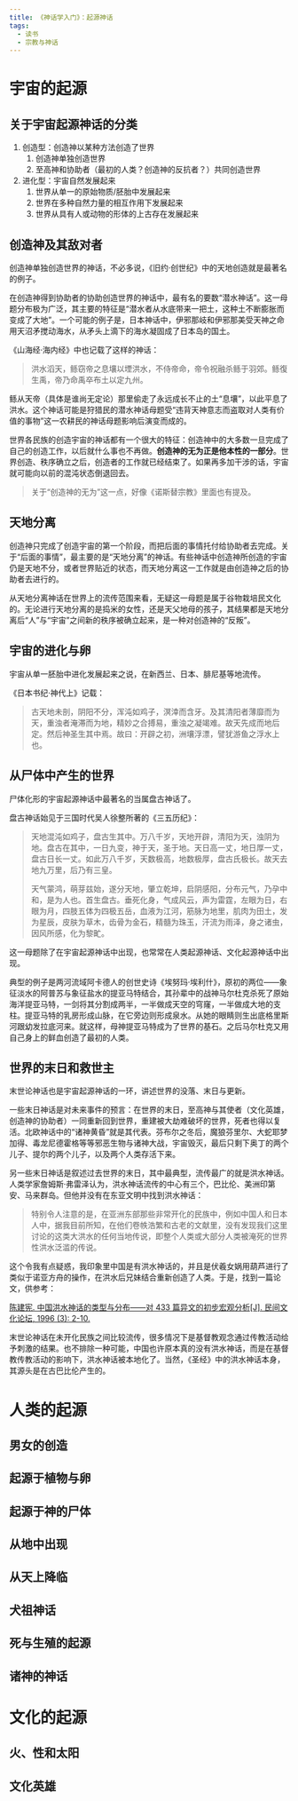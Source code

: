 ```yaml
---
title: 《神话学入门》：起源神话
tags:
  - 读书
  - 宗教与神话
---
```

# 宇宙的起源

## 关于宇宙起源神话的分类

1. 创造型：创造神以某种方法创造了世界
   1. 创造神单独创造世界
   2. 至高神和协助者（最初的人类？创造神的反抗者？）共同创造世界
2. 进化型：宇宙自然发展起来
   1. 世界从单一的原始物质/胚胎中发展起来
   2. 世界在多种自然力量的相互作用下发展起来
   3. 世界从具有人或动物的形体的上古存在发展起来

## 创造神及其敌对者

创造神单独创造世界的神话，不必多说，《旧约·创世纪》中的天地创造就是最著名的例子。

在创造神得到协助者的协助创造世界的神话中，最有名的要数“潜水神话”。这一母题分布极为广泛，其主要的特征是“潜水者从水底带来一把土，这种土不断膨胀而变成了大地”。一个可能的例子是，日本神话中，伊邪那岐和伊邪那美受天神之命用天沼矛搅动海水，从矛头上滴下的海水凝固成了日本岛的国土。

《山海经·海内经》中也记载了这样的神话：

> 洪水滔天，鲧窃帝之息壤以堙洪水，不侍帝命，帝令祝融杀鲧于羽郊。鲧復生禹，帝乃命禹卒布土以定九州。

鲧从天帝（具体是谁尚无定论）那里偷走了永远成长不止的土“息壤”，以此平息了洪水。这个神话可能是狩猎民的潜水神话母题受“违背天神意志而盗取对人类有价值的事物”这一农耕民的神话母题影响后演变而成的。

世界各民族的创造宇宙的神话都有一个很大的特征：创造神中的大多数一旦完成了自己的创造工作，以后就什么事也不再做。**创造神的无为正是他本性的一部分**。世界创造、秩序确立之后，创造者的工作就已经结束了。如果再多加干涉的话，宇宙就可能向以前的混沌状态倒退回去。

> 关于“创造神的无为”这一点，好像《诺斯替宗教》里面也有提及。

## 天地分离

创造神只完成了创造宇宙的第一个阶段，而把后面的事情托付给协助者去完成。关于“后面的事情”，最主要的是“天地分离”的神话。有些神话中创造神所创造的宇宙仍是天地不分，或者世界贴近的状态，而天地分离这一工作就是由创造神之后的协助者去进行的。

从天地分离神话在世界上的流传范围来看，无疑这一母题是属于谷物栽培民文化的。无论进行天地分离的是捣米的女性，还是天父地母的孩子，其结果都是天地分离后“人”与“宇宙”之间新的秩序被确立起来，是一种对创造神的“反叛”。

## 宇宙的进化与卵

宇宙从单一胚胎中进化发展起来之说，在新西兰、日本、腓尼基等地流传。

《日本书纪·神代上》记载：

> 古天地未剖，阴阳不分，浑沌如鸡子，溟涬而含牙。及其清阳者薄靡而为天，重浊者淹滞而为地，精妙之合搏易，重浊之凝竭难。故天先成而地后定。然后神圣生其中焉。故曰：开辟之初，洲壤浮漂，譬犹游鱼之浮水上也。

## 从尸体中产生的世界

尸体化形的宇宙起源神话中最著名的当属盘古神话了。

盘古神话始见于三国时代吴人徐整所著的《三五历纪》：

> 天地混沌如鸡子，盘古生其中。万八千岁，天地开辟，清阳为天，浊阴为地。盘古在其中，一日九变，神于天，圣于地。天日高一丈，地日厚一丈，盘古日长一丈。如此万八千岁，天数极高，地数极厚，盘古氏极长。故天去地九万里，后乃有三皇。
> 
> 天气蒙鸿，萌芽兹始，遂分天地，肇立乾坤，启阴感阳，分布元气，乃孕中和，是为人也。首生盘古。垂死化身，气成风云，声为雷霆，左眼为日，右眼为月，四肢五体为四极五岳，血液为江河，筋脉为地里，肌肉为田土，发为星辰，皮肤为草木，齿骨为金石，精髓为珠玉，汗流为雨泽，身之诸虫，因风所感，化为黎甿。

这一母题除了在宇宙起源神话中出现，也常常在人类起源神话、文化起源神话中出现。

典型的例子是两河流域阿卡德人的创世史诗《埃努玛·埃利什》，原初的两位——象征淡水的阿普苏与象征盐水的提亚马特结合，其孙辈中的战神马尔杜克杀死了原始海洋提亚马特，一剑将其分割成两半，一半做成天空的穹窿，一半做成大地的支柱。提亚马特的乳房形成山脉，在它旁边则形成泉水。从她的眼睛则生出底格里斯河跟幼发拉底河来。就这样，母神提亚马特成为了世界的基石。之后马尔杜克又用自己身上的鲜血创造了最初的人类。

## 世界的末日和救世主

末世论神话也是宇宙起源神话的一环，讲述世界的没落、末日与更新。

一些末日神话是对未来事件的预言：在世界的末日，至高神与其使者（文化英雄，创造神的协助者）一同重新回到世界，重建被大劫难破坏的世界，死者也得以复活。北欧神话中的“诸神黄昏”就是其代表。芬布尔之冬后，魔狼芬里尔、大蛇耶梦加得、毒龙尼德霍格等等邪恶生物与诸神大战，宇宙毁灭，最后只剩下奥丁的两个儿子、提尔的两个儿子，以及两个人类存活下来。

另一些末日神话是叙述过去世界的末日，其中最典型，流传最广的就是洪水神话。人类学家詹姆斯·弗雷泽认为，洪水神话流传的中心有三个，巴比伦、美洲印第安、马来群岛。但他并没有在东亚文明中找到洪水神话：

> 特别令人注意的是，在亚洲东部那些非常开化的民族中，例如中国人和日本人中，据我目前所知，在他们卷帙浩繁和古老的文献里，没有发现我们这里讨论的这类大洪水的任何当地传说，即整个人类或大部分人类被淹死的世界性洪水泛滥的传说。

这个令我有点疑惑，我印象里中国是有洪水神话的，并且是伏羲女娲用葫芦进行了类似于诺亚方舟的操作，在洪水后兄妹结合重新创造了人类。于是，找到一篇论文，供参考：

[陈建宪. 中国洪水神话的类型与分布——对 433 篇异文的初步宏观分析[J]. 民间文化论坛, 1996 (3): 2-10.](https://www.chinafolklore.org/web/index.php?Page=1&NewsID=10055)

末世论神话在未开化民族之间比较流传，很多情况下是基督教观念通过传教活动给予刺激的结果。也不排除一种可能，中国也许原本真的没有洪水神话，而是在基督教传教活动的影响下，洪水神话被本地化了。当然，《圣经》中的洪水神话本身，其源头是在古巴比伦产生的。

# 人类的起源

## 男女的创造



## 起源于植物与卵


## 起源于神的尸体


## 从地中出现


## 从天上降临


## 犬祖神话


## 死与生殖的起源


## 诸神的神话


# 文化的起源

## 火、性和太阳


## 文化英雄

